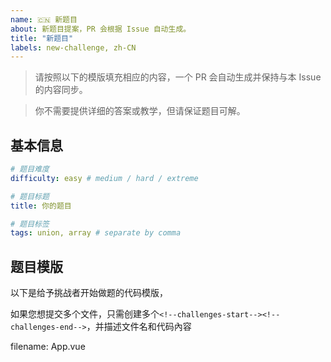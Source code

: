```yaml
---
name: 🇨🇳 新题目
about: 新题目提案，PR 会根据 Issue 自动生成。
title: "新题目"
labels: new-challenge, zh-CN
---
```


> 请按照以下的模版填充相应的内容，一个 PR 会自动生成并保持与本 Issue 的内容同步。

> 你不需要提供详细的答案或教学，但请保证题目可解。


## 基本信息

```yaml
# 题目难度
difficulty: easy # medium / hard / extreme

# 题目标题
title: 你的题目

# 题目标签
tags: union, array # separate by comma
```

## 题目模版

以下是给予挑战者开始做题的代码模版，

如果您想提交多个文件，只需创建多个`<!--challenges-start--><!--challenges-end-->`，并描述文件名和代码內容


<!--challenges-start-->
filename: App.vue

```vue

```
<!--challenges-end-->
